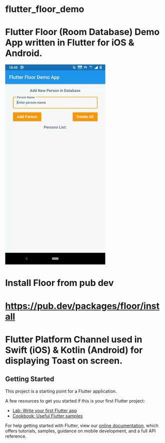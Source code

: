 # flutter_floor_demo

# Flutter Floor (Room Database) Demo App written in Flutter for iOS & Android.

![sample-gif](https://github.com/flutterdb/flutter_floor/blob/master/sample2.gif)

# Install Floor from pub dev
# https://pub.dev/packages/floor/install

# Flutter Platform Channel used in Swift (iOS) & Kotlin (Android) for displaying Toast on screen.

## Getting Started

This project is a starting point for a Flutter application.

A few resources to get you started if this is your first Flutter project:

- [Lab: Write your first Flutter app](https://flutter.dev/docs/get-started/codelab)
- [Cookbook: Useful Flutter samples](https://flutter.dev/docs/cookbook)

For help getting started with Flutter, view our
[online documentation](https://flutter.dev/docs), which offers tutorials,
samples, guidance on mobile development, and a full API reference.
